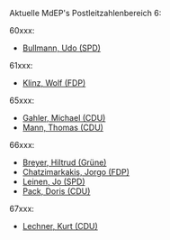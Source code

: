 Aktuelle MdEP\'s Postleitzahlenbereich 6:

60xxx:

-   [Bullmann, Udo
    (SPD)](http://www.spd-hessensued.de/europa/kontakt/haupt.htm "wikilink")

61xxx:

-   [Klinz, Wolf (FDP)](http://www.wolf-klinz.de/kontakt.php "wikilink")

65xxx:

-   [Gahler, Michael (CDU)](http://www.michael-gahler.de "wikilink")
-   [Mann, Thomas
    (CDU)](http://www.mann-europa.de/kontakt/adressen.htm "wikilink")

66xxx:

-   [Breyer, Hiltrud
    (Grüne)](http://www.hiltrud-breyer.de/mep/kontakt/index.html "wikilink")
-   [Chatzimarkakis, Jorgo
    (FDP)](http://jorgo-chatzimarkakis.org.liberale.de/kontakt.php "wikilink")
-   [Leinen, Jo
    (SPD)](http://www.joleinen.de/www/html/content/kontakt/kontakt.html "wikilink")
-   [Pack, Doris (CDU)](http://www.dorispack.de/ "wikilink")

67xxx:

-   [Lechner, Kurt
    (CDU)](http://www.kurt-lechner.de/kontakt.php "wikilink")
